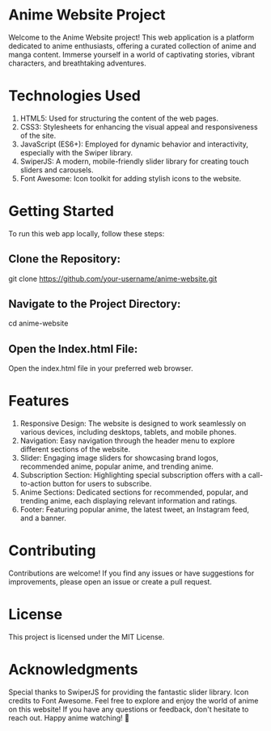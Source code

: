 # Anime Website Project
Welcome to the Anime Website project! This web application is a platform dedicated to anime enthusiasts, offering a curated collection of anime and manga content. Immerse yourself in a world of captivating stories, vibrant characters, and breathtaking adventures.

# Technologies Used
1. HTML5: Used for structuring the content of the web pages.
2. CSS3: Stylesheets for enhancing the visual appeal and responsiveness of the site.
3. JavaScript (ES6+): Employed for dynamic behavior and interactivity, especially with     the  Swiper library.
4. SwiperJS: A modern, mobile-friendly slider library for creating touch sliders and carousels.
5. Font Awesome: Icon toolkit for adding stylish icons to the website.

# Getting Started
To run this web app locally, follow these steps:

## Clone the Repository:

git clone https://github.com/your-username/anime-website.git

## Navigate to the Project Directory:

cd anime-website

## Open the Index.html File:
Open the index.html file in your preferred web browser.

# Features
1. Responsive Design: The website is designed to work seamlessly on various devices,   including desktops, tablets, and mobile phones.
2. Navigation: Easy navigation through the header menu to explore different sections of the website.
3. Slider: Engaging image sliders for showcasing brand logos, recommended anime, popular anime, and trending anime.
4. Subscription Section: Highlighting special subscription offers with a call-to-action button for users to subscribe.
5. Anime Sections: Dedicated sections for recommended, popular, and trending anime, each displaying relevant information and ratings.
6. Footer: Featuring popular anime, the latest tweet, an Instagram feed, and a banner.

# Contributing
Contributions are welcome! If you find any issues or have suggestions for improvements, please open an issue or create a pull request.

# License
This project is licensed under the MIT License.

# Acknowledgments
Special thanks to SwiperJS for providing the fantastic slider library.
Icon credits to Font Awesome.
Feel free to explore and enjoy the world of anime on this website! If you have any questions or feedback, don't hesitate to reach out. Happy anime watching! 🌟